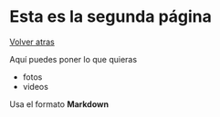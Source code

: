 # Esta es la segunda página

[Volver atras](README.md)

Aquí puedes poner lo que quieras
- fotos
- videos

Usa el formato **Markdown**
